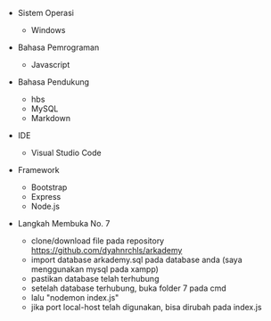 * Sistem Operasi
    * Windows

* Bahasa Pemrograman
    * Javascript

* Bahasa Pendukung
    * hbs
    * MySQL
    * Markdown

* IDE
    * Visual Studio Code

* Framework
    * Bootstrap
    * Express
    * Node.js

* Langkah Membuka No. 7
    * clone/download file pada repository https://github.com/dyahnrchls/arkademy
    * import database arkademy.sql pada database anda (saya menggunakan mysql pada xampp)
    * pastikan database telah terhubung
    * setelah database terhubung, buka folder 7 pada cmd
    * lalu "nodemon index.js"
    * jika port local-host telah digunakan, bisa dirubah pada index.js